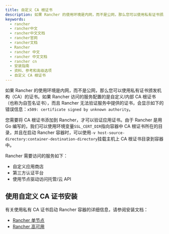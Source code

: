```yaml
---
title: 自定义 CA 根证书
description: 如果 Rancher 的使用环境是内网，而不是公网，那么您可以使用私有证书颁发机构（CA）的证书。如果 Rancher 访问的服务配置的是自定义/内部 CA 根证书（也称为自签名证书），而且 Rancher 无法验证服务中提供的证书，会显示如下的错误信息：x509:certificate signed by unknown authority。
keywords:
  - rancher
  - rancher中文
  - rancher中文文档
  - rancher官网
  - rancher文档
  - Rancher
  - rancher 中文
  - rancher 中文文档
  - rancher cn
  - 安装指南
  - 资料、参考和高级选项
  - 自定义 CA 根证书
---
```


如果 Rancher 的使用环境是内网，而不是公网，那么您可以使用私有证书颁发机构（CA）的证书。如果 Rancher 访问的服务配置的是自定义/内部 CA 根证书（也称为自签名证书），而且 Rancher 无法验证服务中提供的证书，会显示如下的错误信息：`x509: certificate signed by unknown authority`。

您需要将 CA 根证书添加到 Rancher，才可以验证应用证书。由于 Rancher 是用 Go 编写的，我们可以使用环境变量`SSL_CERT_DIR`指向容器中 CA 根证书所在的目录，并且在启动 Rancher 容器时，可以使用`-v host-source-directory:container-destination-directory`挂载主机上 CA 根证书目录到容器中。

Rancher 需要访问的服务如下：

- 自定义应用商店
- 第三方认证平台
- 使用节点驱动访问托管/云 API

## 使用自定义 CA 证书安装

有关使用私有 CA 证书启动 Rancher 容器的详细信息，请参阅安装文档：

- [Rancher 单节点](/docs/rancher2.5/installation_new/other-installation-methods/single-node-docker/_index)
- [Rancher 高可用](/docs/rancher2.5/installation_new/resources/chart-options/_index)
